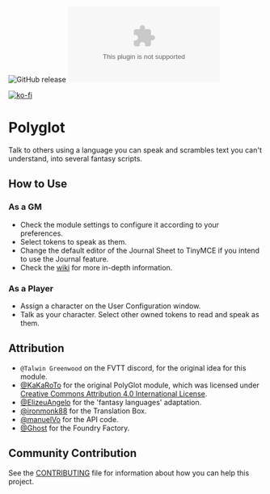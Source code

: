 ![GitHub release](https://img.shields.io/github/release-date/mclemente/fvtt-module-polyglot)
![GitHub release (latest by SemVer and asset)](https://img.shields.io/github/downloads/mclemente/fvtt-module-polyglot/latest/module.zip)

[![ko-fi](https://img.shields.io/badge/ko--fi-Support%20Me-red?style=flat-square&logo=ko-fi)](https://ko-fi.com/mclemente)

# Polyglot

Talk to others using a language you can speak and scrambles text you can't understand, into several fantasy scripts.

## How to Use
### As a GM
- Check the module settings to configure it according to your preferences.
- Select tokens to speak as them.
- Change the default editor of the Journal Sheet to TinyMCE if you intend to use the Journal feature.
- Check the [wiki](https://github.com/mclemente/fvtt-module-polyglot/wiki) for more in-depth information.

### As a Player
- Assign a character on the User Configuration window.
- Talk as your character. Select other owned tokens to read and speak as them.

## Attribution

-   `@Talwin Greenwood` on the FVTT discord, for the original idea for this module.
-   [@KaKaRoTo](https://github.com/kakaroto/) for the original PolyGlot module, which was licensed under [Creative Commons Attribution 4.0 International License](http://creativecommons.org/licenses/by/4.0/).
-   [@ElizeuAngelo](https://github.com/elizeuangelo) for the 'fantasy languages' adaptation.
-   [@ironmonk88](https://github.com/ironmonk88) for the Translation Box.
-   [@manuelVo](https://github.com/manuelVo) for the API code.
-   [@Ghost](https://github.com/ghost-fvtt) for the Foundry Factory.

## Community Contribution

See the [CONTRIBUTING](/CONTRIBUTING.md) file for information about how you can help this project.
